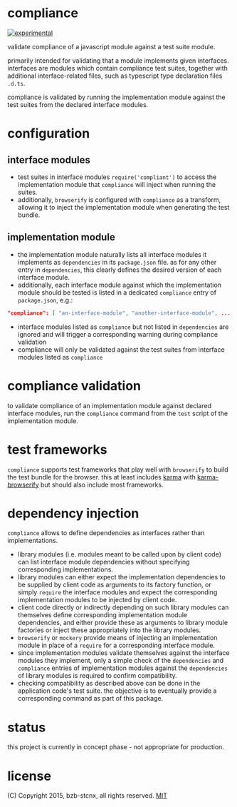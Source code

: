 # compliance
[![experimental](http://badges.github.io/stability-badges/dist/experimental.svg)](http://github.com/badges/stability-badges)

validate compliance of a javascript module against a test suite module.

primarily intended for validating that a module implements given interfaces.
interfaces are modules which contain compliance test suites,
together with additional interface-related files,
such as typescript type declaration files `.d.ts`.

compliance is validated by running the implementation module against the test suites from the declared interface modules.

# configuration
## interface modules
* test suites in interface modules `require('compliant')` to access the implementation module
that `compliance` will inject when running the suites.
* additionally, `browserify` is configured with `compliance` as a transform, allowing it to inject the implementation module when generating the test bundle.

## implementation module
* the implementation module naturally lists all interface modules it implements as `dependencies` in its `package.json` file.
as for any other entry in `dependencies`, this clearly defines the desired version of each interface module.
* additionally, each interface module against which the implementation module should be tested is listed in a dedicated `compliance` entry of `package.json`, e.g.:
```json
"compliance": [ "an-interface-module", "another-interface-module", ... ]
```
* interface modules listed as `compliance` but not listed in `dependencies` are ignored and will trigger a corresponding warning during compliance validation
* compliance will only be validated against the test suites from interface modules listed as `compliance`

# compliance validation
to validate compliance of an implementation module against declared interface modules,
run the `compliance` command from the `test` script of the implementation module.

# test frameworks
`compliance` supports test frameworks that play well with `browserify` to build the test bundle for the browser.
this at least includes [karma](http://karma-runner.github.io/) with [karma-browserify](https://www.npmjs.com/package/karma-browserify) but should also include most frameworks.

# dependency injection
`compliance` allows to define dependencies as interfaces rather than implementations.
* library modules (i.e. modules meant to be called upon by client code) can list interface module dependencies without specifying corresponding implementations.
* library modules can either expect the implementation dependencies to be supplied by client code as arguments to its factory function, or simply `require` the interface modules and expect the corresponding implementation modules to be injected by client code.
* client code directly or indirectly depending on such library modules can themselves define corresponding implementation module dependencies, and either provide these as arguments to library module factories or inject these appropriately into the library modules.
* `browserify` or `mockery` provide means of injecting an implementation module in place of a `require` for a corresponding interface module.
* since implementation modules validate themselves against the interface modules they implement, only a simple check of the `dependencies` and `compliance` entries of implementation modules against the `dependencies` of library modules is required to confirm compatibility.
* checking compatibility as described above can be done in the application code's test suite.
the objective is to eventually provide a corresponding command as part of this package.

# status
this project is currently in concept phase - not appropriate for production.

# license
(C) Copyright 2015, bzb-stcnx,
all rights reserved.
[MIT](./LICENSE)
